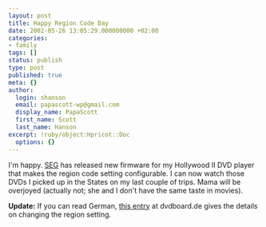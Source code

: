 ```yaml
---
layout: post
title: Happy Region Code Day
date: 2002-05-26 13:05:29.000000000 +02:00
categories:
- family
tags: []
status: publish
type: post
published: true
meta: {}
author:
  login: shanson
  email: papascott-wp@gmail.com
  display_name: PapaScott
  first_name: Scott
  last_name: Hanson
excerpt: !ruby/object:Hpricot::Doc
  options: {}
---
```

<p>I'm happy. <a href="http://www.veseg.de/">SEG</a> has released new firmware for my Hollywood II DVD player that makes the region code setting configurable. I can now watch those DVDs I picked up in the States on my last couple of trips. Mama will be overjoyed (actually not; she and I don't have the same taste in movies).</p>
<p><b>Update:</b> If you can read German, <a href="http://www.dvdboard.de/forum/showthread.php?postid=228883#post228883">this entry</a> at dvdboard.de gives the details on changing the region setting.</p>
